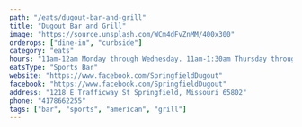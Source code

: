 ```yaml
---
path: "/eats/dugout-bar-and-grill"
title: "Dugout Bar and Grill"
image: "https://source.unsplash.com/WCm4dFvZnMM/400x300"
orderops: ["dine-in", "curbside"]
category: "eats"
hours: "11am-12am Monday through Wednesday. 11am-1:30am Thursday through Saturday. 12pm-12am Sunday"
eatsType: "Sports Bar"
website: "https://www.facebook.com/SpringfieldDugout"
facebook: "https://www.facebook.com/SpringfieldDugout"
address: "1218 E Trafficway St Springfield, Missouri 65802"
phone: "4178662255"
tags: ["bar", "sports", "american", "grill"]
---
```

